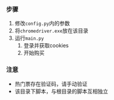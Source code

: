 ### 步骤
1. 修改`config.py`内的参数
2. 将`chromedriver.exe`放在该目录
3. 运行`main.py`
    1. 登录并获取cookies
    2. 开始购买
### 注意
- 热门票存在验证码，请手动验证
- 该目录下脚本，与根目录的脚本互相独立
